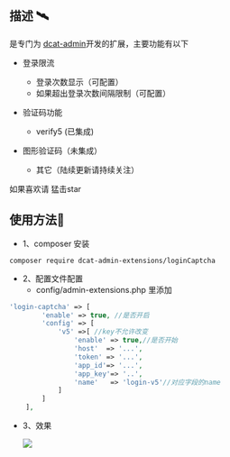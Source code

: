 ## 描述 :artificial_satellite:

是专门为 [dcat-admin](https://github.com/jqhph/dcat-admin)开发的扩展，主要功能有以下

- 登录限流

  - 登录次数显示（可配置）
  - 如果超出登录次数间隔限制（可配置）

- 验证码功能

  - verify5   (已集成)
 - 图形验证码（未集成）
   - 其它（陆续更新请持续关注）




如果喜欢请 猛击star

## 使用方法:crossed_fingers:

- 1、composer 安装

```shell
composer require dcat-admin-extensions/loginCaptcha
```



- 2、配置文件配置
  - config/admin-extensions.php 里添加

```php
'login-captcha' => [
        'enable' => true, //是否开启
        'config' => [
            'v5' =>[ //key不允许改变
                'enable' => true,//是否开始
                'host'  => '...', 
                'token' => '...',
                'app_id'=> '...',
                'app_key'=> '..',
                'name'   => 'login-v5'//对应字段的name
            ]
        ]
    ],
```

- 3、效果

  ![](https://github.com/sonhineboy/dcatadminlogincaptcha/blob/master/2.png)

  
